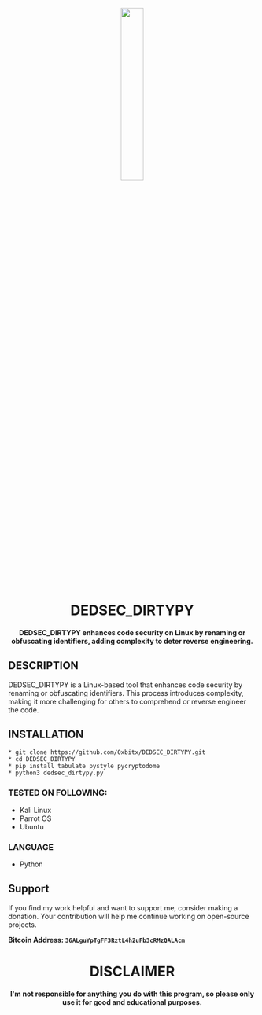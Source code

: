 
<p align="center">
<img src="https://cdn3.iconfinder.com/data/icons/logos-and-brands-adobe/512/267_Python-1024.png" width="30%" height="30%">
</p>

<h1 align="center"> DEDSEC_DIRTYPY </h1>
<h4 align="center"> DEDSEC_DIRTYPY enhances code security on Linux by renaming or obfuscating identifiers, adding complexity to deter reverse engineering.</h4>


## DESCRIPTION

DEDSEC_DIRTYPY is a Linux-based tool that enhances code security by renaming or obfuscating identifiers. This process introduces complexity, making it more challenging for others to comprehend or reverse engineer the code.

## INSTALLATION 
    * git clone https://github.com/0xbitx/DEDSEC_DIRTYPY.git
    * cd DEDSEC_DIRTYPY
    * pip install tabulate pystyle pycryptodome
    * python3 dedsec_dirtypy.py

### TESTED ON FOLLOWING:
* Kali Linux
* Parrot OS
* Ubuntu

### LANGUAGE 
* Python


## Support

If you find my work helpful and want to support me, consider making a donation. Your contribution will help me continue working on open-source projects.

**Bitcoin Address: `36ALguYpTgFF3RztL4h2uFb3cRMzQALAcm`**

<h1 align="center"> DISCLAIMER </h1>

<h4 align="center">I'm not responsible for anything you do with this program, so please only use it for good and educational purposes. </h4>
